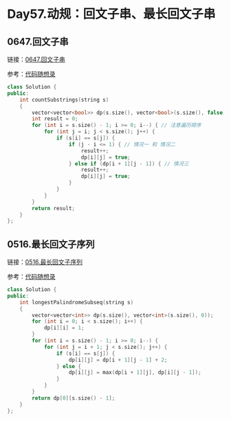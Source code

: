 # Day57.动规：回文子串、最长回文子串


## 0647.回文子串

链接：[0647.回文子串](https://leetcode.cn/problems/palindromic-substrings/)

参考：[代码随想录](https://programmercarl.com/0647.回文子串.html)


```cpp
class Solution {
public:
    int countSubstrings(string s)
    {
        vector<vector<bool>> dp(s.size(), vector<bool>(s.size(), false));
        int result = 0;
        for (int i = s.size() - 1; i >= 0; i--) { // 注意遍历顺序
            for (int j = i; j < s.size(); j++) {
                if (s[i] == s[j]) {
                    if (j - i <= 1) { // 情况一 和 情况二
                        result++;
                        dp[i][j] = true;
                    } else if (dp[i + 1][j - 1]) { // 情况三
                        result++;
                        dp[i][j] = true;
                    }
                }
            }
        }
        return result;
    }
};

```







## 0516.最长回文子序列

链接：[0516.最长回文子序列](https://leetcode.cn/problems/palindromic-substrings/)

参考：[代码随想录](https://programmercarl.com/0516.%E6%9C%80%E9%95%BF%E5%9B%9E%E6%96%87%E5%AD%90%E5%BA%8F%E5%88%97.html)


```cpp
class Solution {
public:
    int longestPalindromeSubseq(string s)
    {
        vector<vector<int>> dp(s.size(), vector<int>(s.size(), 0));
        for (int i = 0; i < s.size(); i++) {
            dp[i][i] = 1;
        }
        for (int i = s.size() - 1; i >= 0; i--) {
            for (int j = i + 1; j < s.size(); j++) {
                if (s[i] == s[j]) {
                    dp[i][j] = dp[i + 1][j - 1] + 2;
                } else {
                    dp[i][j] = max(dp[i + 1][j], dp[i][j - 1]);
                }
            }
        }
        return dp[0][s.size() - 1];
    }
};

```







